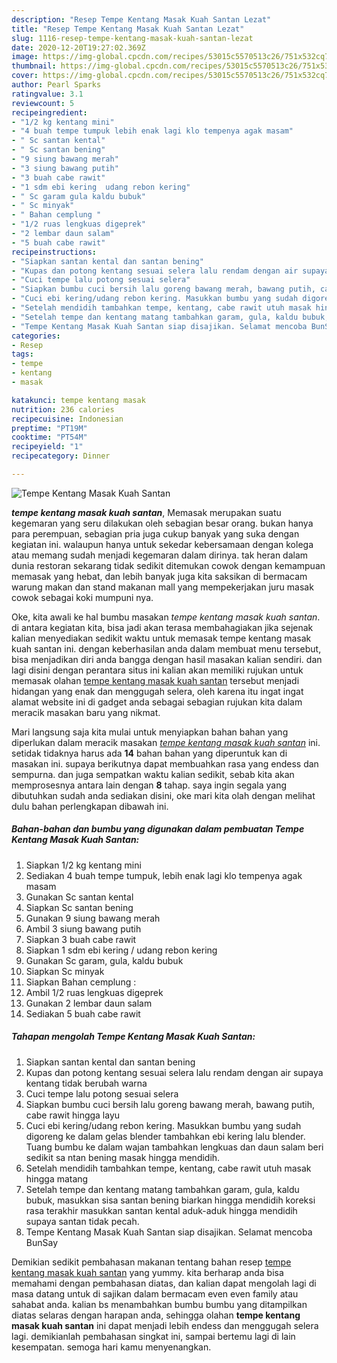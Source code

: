 ```yaml
---
description: "Resep Tempe Kentang Masak Kuah Santan Lezat"
title: "Resep Tempe Kentang Masak Kuah Santan Lezat"
slug: 1116-resep-tempe-kentang-masak-kuah-santan-lezat
date: 2020-12-20T19:27:02.369Z
image: https://img-global.cpcdn.com/recipes/53015c5570513c26/751x532cq70/tempe-kentang-masak-kuah-santan-foto-resep-utama.jpg
thumbnail: https://img-global.cpcdn.com/recipes/53015c5570513c26/751x532cq70/tempe-kentang-masak-kuah-santan-foto-resep-utama.jpg
cover: https://img-global.cpcdn.com/recipes/53015c5570513c26/751x532cq70/tempe-kentang-masak-kuah-santan-foto-resep-utama.jpg
author: Pearl Sparks
ratingvalue: 3.1
reviewcount: 5
recipeingredient:
- "1/2 kg kentang mini"
- "4 buah tempe tumpuk lebih enak lagi klo tempenya agak masam"
- " Sc santan kental"
- " Sc santan bening"
- "9 siung bawang merah"
- "3 siung bawang putih"
- "3 buah cabe rawit"
- "1 sdm ebi kering  udang rebon kering"
- " Sc garam gula kaldu bubuk"
- " Sc minyak"
- " Bahan cemplung "
- "1/2 ruas lengkuas digeprek"
- "2 lembar daun salam"
- "5 buah cabe rawit"
recipeinstructions:
- "Siapkan santan kental dan santan bening"
- "Kupas dan potong kentang sesuai selera lalu rendam dengan air supaya kentang tidak berubah warna"
- "Cuci tempe lalu potong sesuai selera"
- "Siapkan bumbu cuci bersih lalu goreng bawang merah, bawang putih, cabe rawit hingga layu"
- "Cuci ebi kering/udang rebon kering. Masukkan bumbu yang sudah digoreng ke dalam gelas blender tambahkan ebi kering lalu blender. Tuang bumbu ke dalam wajan tambahkan lengkuas dan daun salam beri sedikit sa ntan bening masak hingga mendidih."
- "Setelah mendidih tambahkan tempe, kentang, cabe rawit utuh masak hingga matang"
- "Setelah tempe dan kentang matang tambahkan garam, gula, kaldu bubuk, masukkan sisa santan bening biarkan hingga mendidih koreksi rasa terakhir masukkan santan kental aduk-aduk hingga mendidih supaya santan tidak pecah."
- "Tempe Kentang Masak Kuah Santan siap disajikan. Selamat mencoba BunSay"
categories:
- Resep
tags:
- tempe
- kentang
- masak

katakunci: tempe kentang masak 
nutrition: 236 calories
recipecuisine: Indonesian
preptime: "PT19M"
cooktime: "PT54M"
recipeyield: "1"
recipecategory: Dinner

---
```



![Tempe Kentang Masak Kuah Santan](https://img-global.cpcdn.com/recipes/53015c5570513c26/751x532cq70/tempe-kentang-masak-kuah-santan-foto-resep-utama.jpg)

<b><i>tempe kentang masak kuah santan</i></b>, Memasak merupakan suatu kegemaran yang seru dilakukan oleh sebagian besar orang. bukan hanya para perempuan, sebagian pria juga cukup banyak yang suka dengan kegiatan ini. walaupun hanya untuk sekedar kebersamaan dengan kolega atau memang sudah menjadi kegemaran dalam dirinya. tak heran dalam dunia restoran sekarang tidak sedikit ditemukan cowok dengan kemampuan memasak yang hebat, dan lebih banyak juga kita saksikan di bermacam warung makan dan stand makanan mall yang mempekerjakan juru masak cowok sebagai koki mumpuni nya.

Oke, kita awali ke hal bumbu masakan <i>tempe kentang masak kuah santan</i>. di antara kegiatan kita, bisa jadi akan terasa membahagiakan jika sejenak kalian menyediakan sedikit waktu untuk memasak tempe kentang masak kuah santan ini. dengan keberhasilan anda dalam membuat menu tersebut, bisa menjadikan diri anda bangga dengan hasil masakan kalian sendiri. dan lagi disini dengan perantara situs ini kalian akan memiliki rujukan untuk memasak olahan <u>tempe kentang masak kuah santan</u> tersebut menjadi hidangan yang enak dan menggugah selera, oleh karena itu ingat ingat alamat website ini di gadget anda sebagai sebagian rujukan kita dalam meracik masakan baru yang nikmat.




Mari langsung saja kita mulai untuk menyiapkan bahan bahan yang diperlukan dalam meracik masakan <u><i>tempe kentang masak kuah santan</i></u> ini. setidak tidaknya harus ada <b>14</b> bahan bahan yang diperuntuk kan di masakan ini. supaya berikutnya dapat membuahkan rasa yang endess dan sempurna. dan juga sempatkan waktu kalian sedikit, sebab kita akan memprosesnya antara lain dengan <b>8</b> tahap. saya ingin segala yang dibutuhkan sudah anda sediakan disini, oke mari kita olah dengan melihat dulu bahan perlengkapan dibawah ini.

<!--inarticleads1-->

##### Bahan-bahan dan bumbu yang digunakan dalam pembuatan Tempe Kentang Masak Kuah Santan:

1. Siapkan 1/2 kg kentang mini
1. Sediakan 4 buah tempe tumpuk, lebih enak lagi klo tempenya agak masam
1. Gunakan  Sc santan kental
1. Siapkan  Sc santan bening
1. Gunakan 9 siung bawang merah
1. Ambil 3 siung bawang putih
1. Siapkan 3 buah cabe rawit
1. Siapkan 1 sdm ebi kering / udang rebon kering
1. Gunakan  Sc garam, gula, kaldu bubuk
1. Siapkan  Sc minyak
1. Siapkan  Bahan cemplung :
1. Ambil 1/2 ruas lengkuas digeprek
1. Gunakan 2 lembar daun salam
1. Sediakan 5 buah cabe rawit




<!--inarticleads2-->

##### Tahapan mengolah Tempe Kentang Masak Kuah Santan:

1. Siapkan santan kental dan santan bening
1. Kupas dan potong kentang sesuai selera lalu rendam dengan air supaya kentang tidak berubah warna
1. Cuci tempe lalu potong sesuai selera
1. Siapkan bumbu cuci bersih lalu goreng bawang merah, bawang putih, cabe rawit hingga layu
1. Cuci ebi kering/udang rebon kering. Masukkan bumbu yang sudah digoreng ke dalam gelas blender tambahkan ebi kering lalu blender. Tuang bumbu ke dalam wajan tambahkan lengkuas dan daun salam beri sedikit sa ntan bening masak hingga mendidih.
1. Setelah mendidih tambahkan tempe, kentang, cabe rawit utuh masak hingga matang
1. Setelah tempe dan kentang matang tambahkan garam, gula, kaldu bubuk, masukkan sisa santan bening biarkan hingga mendidih koreksi rasa terakhir masukkan santan kental aduk-aduk hingga mendidih supaya santan tidak pecah.
1. Tempe Kentang Masak Kuah Santan siap disajikan. Selamat mencoba BunSay




Demikian sedikit pembahasan makanan tentang bahan resep <u>tempe kentang masak kuah santan</u> yang yummy. kita berharap anda bisa memahami dengan pembahasan diatas, dan kalian dapat mengolah lagi di masa datang untuk di sajikan dalam bermacam even even family atau sahabat anda. kalian bs menambahkan bumbu bumbu yang ditampilkan diatas selaras dengan harapan anda, sehingga olahan <b>tempe kentang masak kuah santan</b> ini dapat menjadi lebih endess dan menggugah selera lagi. demikianlah pembahasan singkat ini, sampai bertemu lagi di lain kesempatan. semoga hari kamu menyenangkan.

